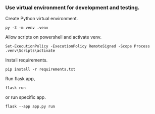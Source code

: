 ### Use virtual environment for development and testing.  

Create Python virtual environment.  
```
py -3 -m venv .venv
```  

Allow scripts on powershell and activate venv.  
```
Set-ExecutionPolicy -ExecutionPolicy RemoteSigned -Scope Process
.venv\Scripts\activate
```  

Install requirements.  
```
pip install -r requirements.txt
```  

Run flask app,
```
flask run
```  

or run specific app.
```
flask --app app.py run
```  

